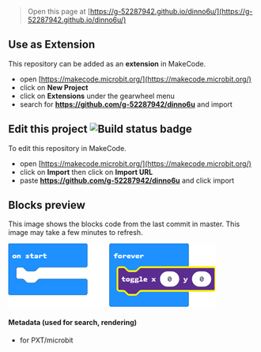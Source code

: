 
> Open this page at [https://g-52287942.github.io/dinno6u/](https://g-52287942.github.io/dinno6u/)

## Use as Extension

This repository can be added as an **extension** in MakeCode.

* open [https://makecode.microbit.org/](https://makecode.microbit.org/)
* click on **New Project**
* click on **Extensions** under the gearwheel menu
* search for **https://github.com/g-52287942/dinno6u** and import

## Edit this project ![Build status badge](https://github.com/g-52287942/dinno6u/workflows/MakeCode/badge.svg)

To edit this repository in MakeCode.

* open [https://makecode.microbit.org/](https://makecode.microbit.org/)
* click on **Import** then click on **Import URL**
* paste **https://github.com/g-52287942/dinno6u** and click import

## Blocks preview

This image shows the blocks code from the last commit in master.
This image may take a few minutes to refresh.

![A rendered view of the blocks](https://github.com/g-52287942/dinno6u/raw/master/.github/makecode/blocks.png)

#### Metadata (used for search, rendering)

* for PXT/microbit
<script src="https://makecode.com/gh-pages-embed.js"></script><script>makeCodeRender("{{ site.makecode.home_url }}", "{{ site.github.owner_name }}/{{ site.github.repository_name }}");</script>
